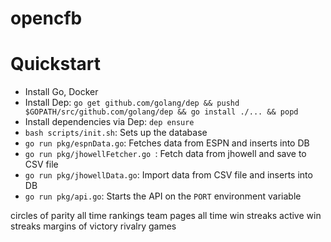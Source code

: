 opencfb
====

Quickstart
====
* Install Go, Docker
* Install Dep: `go get github.com/golang/dep && pushd $GOPATH/src/github.com/golang/dep && go install ./... && popd`
* Install dependencies via Dep: `dep ensure`
* `bash scripts/init.sh`: Sets up the database
* `go run pkg/espnData.go`: Fetches data from ESPN and inserts into DB
* `go run pkg/jhowellFetcher.go `: Fetch data from jhowell and save to CSV file
* `go run pkg/jhowellData.go`: Import data from CSV file and inserts into DB
* `go run pkg/api.go`: Starts the API on the `PORT` environment variable

circles of parity
all time rankings
team pages
all time win streaks
active win streaks
margins of victory
rivalry games
